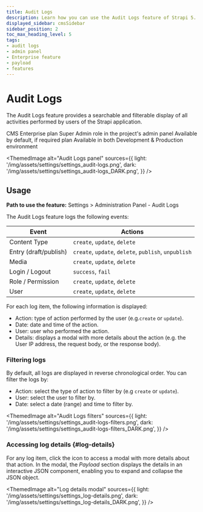 ```yaml
---
title: Audit Logs
description: Learn how you can use the Audit Logs feature of Strapi 5.
displayed_sidebar: cmsSidebar
sidebar_position: 2
toc_max_heading_level: 5
tags:
- audit logs
- admin panel
- Enterprise feature
- payload
- features
---
```


# Audit Logs
<EnterpriseBadge />

The Audit Logs feature provides a searchable and filterable display of all activities performed by users of the Strapi application.

<IdentityCard>
  <IdentityCardItem icon="credit-card" title="Plan">CMS Enterprise plan</IdentityCardItem>
  <IdentityCardItem icon="user" title="Role & permission">Super Admin role in the project's admin panel</IdentityCardItem>
  <IdentityCardItem icon="toggle-right" title="Activation">Available by default, if required plan</IdentityCardItem>
  <IdentityCardItem icon="desktop" title="Environment">Available in both Development & Production environment</IdentityCardItem>
</IdentityCard>

<ThemedImage
  alt="Audit Logs panel"
  sources={{
    light: '/img/assets/settings/settings_audit-logs.png',
    dark: '/img/assets/settings/settings_audit-logs_DARK.png',
  }}
/>

## Usage

**Path to use the feature:** <Icon name="gear-six" /> Settings > Administration Panel - Audit Logs

The Audit Logs feature logs the following events:

| Event | Actions |
| --- | --- |
| Content Type | `create`, `update`, `delete` |
| Entry (draft/publish) | `create`, `update`, `delete`, `publish`, `unpublish` |
| Media | `create`, `update`, `delete` |
| Login / Logout | `success`, `fail` |
| Role / Permission | `create`, `update`, `delete` |
| User | `create`, `update`, `delete` |

For each log item, the following information is displayed:

- Action: type of action performed by the user (e.g.`create` or `update`).
- Date: date and time of the action.
- User: user who performed the action.
- Details: displays a modal with more details about the action (e.g. the User IP address, the request body, or the response body).


### Filtering logs

By default, all logs are displayed in reverse chronological order. You can filter the logs by:

- Action: select the type of action to filter by (e.g `create` or `update`).
- User: select the user to filter by.
- Date: select a date (range) and time to filter by.

<ThemedImage
  alt="Audit Logs filters"
  sources={{
    light: '/img/assets/settings/settings_audit-logs-filters.png',
    dark: '/img/assets/settings/settings_audit-logs-filters_DARK.png',
  }}
/>

### Accessing log details {#log-details}

For any log item, click the <Icon name="eye" /> icon to access a modal with more details about that action. In the modal, the *Payload* section displays the details in an interactive JSON component, enabling you to expand and collapse the JSON object.

<ThemedImage
  alt="Log details modal"
  sources={{
    light: '/img/assets/settings/settings_log-details.png',
    dark: '/img/assets/settings/settings_log-details_DARK.png',
  }}
/>
